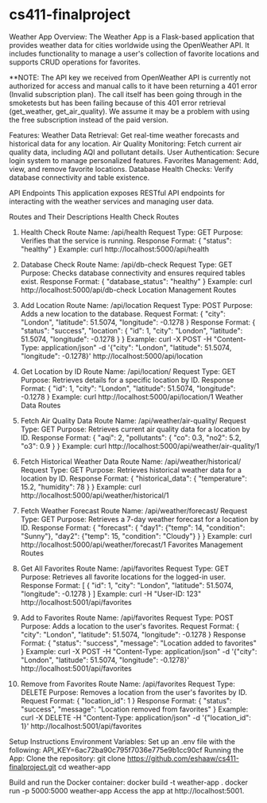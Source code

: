 # cs411-finalproject
Weather App
Overview:
The Weather App is a Flask-based application that provides weather data for cities worldwide using the OpenWeather API. It includes functionality to manage a user's collection of favorite locations and supports CRUD operations for favorites.

**NOTE:
The API key we received from OpenWeather API is currently not authorized for access and manual calls to it have been returning a 401 error (Invalid subscription plan). The call itself has been going through in the smoketests but has been failing because of this 401 error retrieval (get_weather, get_air_quality). We assume it may be a problem with using the free subscription instead of the paid version.

Features:
Weather Data Retrieval: Get real-time weather forecasts and historical data for any location.
Air Quality Monitoring: Fetch current air quality data, including AQI and pollutant details.
User Authentication: Secure login system to manage personalized features.
Favorites Management: Add, view, and remove favorite locations.
Database Health Checks: Verify database connectivity and table existence.

API Endpoints
This application exposes RESTful API endpoints for interacting with the weather services and managing user data.

Routes and Their Descriptions
Health Check Routes
1. Health Check
Route Name: /api/health
Request Type: GET
Purpose: Verifies that the service is running.
Response Format:
{
    "status": "healthy"
}
Example:
curl http://localhost:5000/api/health
2. Database Check
Route Name: /api/db-check
Request Type: GET
Purpose: Checks database connectivity and ensures required tables exist.
Response Format:
{
    "database_status": "healthy"
}
Example:
curl http://localhost:5000/api/db-check
Location Management Routes
1. Add Location
Route Name: /api/location
Request Type: POST
Purpose: Adds a new location to the database.
Request Format:
{
    "city": "London",
    "latitude": 51.5074,
    "longitude": -0.1278
}
Response Format:
{
    "status": "success",
    "location": {
        "id": 1,
        "city": "London",
        "latitude": 51.5074,
        "longitude": -0.1278
    }
}
Example:
curl -X POST -H "Content-Type: application/json" -d '{"city": "London", "latitude": 51.5074, "longitude": -0.1278}' http://localhost:5000/api/location
2. Get Location by ID
Route Name: /api/location/<id>
Request Type: GET
Purpose: Retrieves details for a specific location by ID.
Response Format:
{
    "id": 1,
    "city": "London",
    "latitude": 51.5074,
    "longitude": -0.1278
}
Example:
curl http://localhost:5000/api/location/1
Weather Data Routes
1. Fetch Air Quality Data
Route Name: /api/weather/air-quality/<id>
Request Type: GET
Purpose: Retrieves current air quality data for a location by ID.
Response Format:
{
    "aqi": 2,
    "pollutants": {
        "co": 0.3,
        "no2": 5.2,
        "o3": 0.9
    }
}
Example:
curl http://localhost:5000/api/weather/air-quality/1
2. Fetch Historical Weather Data
Route Name: /api/weather/historical/<id>
Request Type: GET
Purpose: Retrieves historical weather data for a location by ID.
Response Format:
{
    "historical_data": {
        "temperature": 15.2,
        "humidity": 78
    }
}
Example:
curl http://localhost:5000/api/weather/historical/1
3. Fetch Weather Forecast
Route Name: /api/weather/forecast/<id>
Request Type: GET
Purpose: Retrieves a 7-day weather forecast for a location by ID.
Response Format:
{
    "forecast": {
        "day1": {"temp": 14, "condition": "Sunny"},
        "day2": {"temp": 15, "condition": "Cloudy"}
    }
}
Example:
curl http://localhost:5000/api/weather/forecast/1
Favorites Management Routes
1. Get All Favorites
Route Name: /api/favorites
Request Type: GET
Purpose: Retrieves all favorite locations for the logged-in user.
Response Format:
[
    {
        "id": 1,
        "city": "London",
        "latitude": 51.5074,
        "longitude": -0.1278
    }
]
Example:
curl -H "User-ID: 123" http://localhost:5001/api/favorites
2. Add to Favorites
Route Name: /api/favorites
Request Type: POST
Purpose: Adds a location to the user's favorites.
Request Format:
{
    "city": "London",
    "latitude": 51.5074,
    "longitude": -0.1278
}
Response Format:
{
    "status": "success",
    "message": "Location added to favorites"
}
Example:
curl -X POST -H "Content-Type: application/json" -d '{"city": "London", "latitude": 51.5074, "longitude": -0.1278}' http://localhost:5001/api/favorites

3. Remove from Favorites
Route Name: /api/favorites
Request Type: DELETE
Purpose: Removes a location from the user's favorites by ID.
Request Format:
{
    "location_id": 1
}
Response Format:
{
    "status": "success",
    "message": "Location removed from favorites"
}
Example:
curl -X DELETE -H "Content-Type: application/json" -d '{"location_id": 1}' http://localhost:5001/api/favorites

Setup Instructions
Environment Variables: Set up an .env file with the following:
API_KEY=6ac72ba90c795f7036e775e9b1cc90cf
Running the App:
Clone the repository:
git clone <https://github.com/eshaaw/cs411-finalproject.git>
cd weather-app

Build and run the Docker container:
docker build -t weather-app .
docker run -p 5000:5000 weather-app
Access the app at http://localhost:5001.
